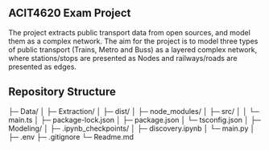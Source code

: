 ## ACIT4620 Exam Project
The project extracts public transport data from open sources, and model them as a complex network.
The aim for the project is to model three types of public transport (Trains, Metro and Buss) as a layered complex network, where stations/stops are presented as Nodes and railways/roads are presented as edges.


## Repository Structure
├─ Data/
│
├─ Extraction/
│  ├─ dist/
│  ├─ node_modules/
│  ├─ src/
│  │  └─ main.ts
│  ├─ package-lock.json
│  ├─ package.json
│  └─ tsconfig.json
│
├─ Modeling/
│  ├─ .ipynb_checkpoints/
│  ├─ discovery.ipynb
│  └─ main.py
│
├─ .env
├─ .gitignore
└─ Readme.md

